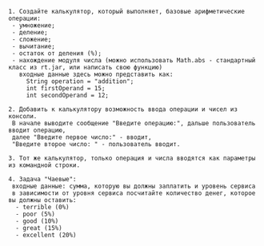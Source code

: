 
	1. Создайте калькулятор, который выполняет, базовые арифметические операции:
     - умножение;
     - деление;
     - сложение;
     - вычитание;
     - остаток от деления (%);
     - нахождение модуля числа (можно использовать Math.abs - стандартный класс из rt.jar, или написать свою функцию)
       входные данные здесь можно представить как:
         String operation = "addition";
         int firstOperand = 15;
         int secondOperand = 12;
         
	2. Добавить к калькулятору возможность ввода операции и чисел из консоли.
     В начале выводите сообщение "Введите операцию:", дальше пользователь вводит операцию,
     далее "Введите первое число:" - вводит,
     "Введите второе число: " - пользователь вводит.
	
  	3. Тот же калькулятор, только операция и числа вводятся как параметры из командной строки.
	
 	4. Задача "Чаевые":
     входные данные: сумма, которую вы должны заплатить и уровень сервиса
     в зависимости от уровня сервиса посчитайте количество денег, которое вы должны оставить:
      - terrible (0%)
      - poor (5%)
      - good (10%)
      - great (15%)
      - excellent (20%)
